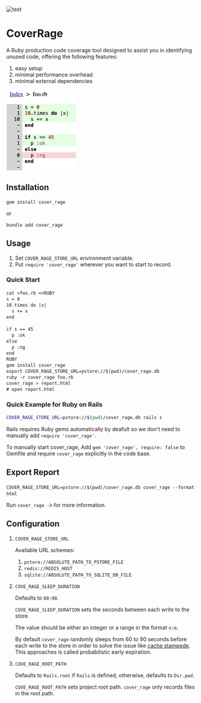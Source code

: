 ![test](https://github.com/tonytonyjan/cover_rage/actions/workflows/test.yml/badge.svg)

# CoverRage

A Ruby production code coverage tool designed to assist you in identifying unused code, offering the following features:

1. easy setup
2. minimal performance overhead
3. minimal external dependencies

![demo](images/demo.png)

## Installation

```shell
gem install cover_rage
```

or

```shell
bundle add cover_rage
```

## Usage

1. Set `COVER_RAGE_STORE_URL` environment variable.
2. Put `require 'cover_rage'` wherever you want to start to record.

### Quick Start

```shell
cat >foo.rb <<RUBY
s = 0
10.times do |x|
  s += x
end

if s == 45
  p :ok
else
  p :ng
end
RUBY
gem install cover_rage
export COVER_RAGE_STORE_URL=pstore://$(pwd)/cover_rage.db
ruby -r cover_rage foo.rb
cover_rage > report.html
# open report.html
```

### Quick Example for Ruby on Rails

```sh
COVER_RAGE_STORE_URL=pstore://$(pwd)/cover_rage.db rails s
```

Rails requires Ruby gems automatically by deafult so we don't need to manually add `require 'cover_rage'`.

To manually start cover_rage, Add `gem 'cover_rage', require: false` to Gemfile and require `cover_rage` explicitly in the code base.

## Export Report

`COVER_RAGE_STORE_URL=pstore://$(pwd)/cover_rage.db cover_rage --format html`

Run `cover_rage -h` for more information.

## Configuration

1. `COVER_RAGE_STORE_URL`

   Available URL schemes:

   1. `pstore://ABSOLUTE_PATH_TO_PSTORE_FILE`
   2. `redis://REDIS_HOST`
   3. `sqlite://ABSOLUTE_PATH_TO_SQLITE_DB_FILE`

2. `COVE_RAGE_SLEEP_DURATION`

   Defaults to `60:90`.

   `COVE_RAGE_SLEEP_DURATION` sets the seconds between each write to the store.

   The value should be either an integer or a range in the format `n:m`.

   By default `cover_rage` randomly sleeps from 60 to 90 seconds before each write to the store in order to solve the issue like [cache stampede](https://en.wikipedia.org/wiki/Cache_stampede). This approaches is called probabilistic early expiration.

3. `COVE_RAGE_ROOT_PATH`

   Defaults to `Rails.root` if `Rails` is defined, otherwise, defaults to `Dir.pwd`.

   `COVE_RAGE_ROOT_PATH` sets project root path. `cover_rage` only records files in the root path.
